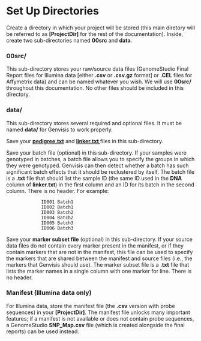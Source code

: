# Set Up Directories
Create a directory in which your project will be stored (this main diretory will be referred to as **[ProjectDir]** for the rest of the documentation). Inside, create two sub-directories named **00src** and **data**.

### **00src/**
This sub-directory stores your raw/source data files (GenomeStudio Final Report files for Illumina data [either **.csv** or **.csv.gz** format] or **.CEL** files for Affymetrix data) and can be named whatever you wish. We will use **00src/** throughout this documentation. No other files should be included in this directory.

### **data/**
This sub-directory stores several required and optional files. It must be named **data/** for Genvisis to work properly.

Save your **[pedigree.txt](../#/documentation/GetStarted--set-up-pedigree-and-linker)** and **[linker.txt ](../#/documentation/GetStarted--set-up-pedigree-and-linker)** files in this sub-directory.

Save your batch file (optional) in this sub-directory. If your samples were genotyped in batches, a batch file allows you to specify the groups in which they were genotyped. Genvisis can then detect whether a batch has such significant batch effects that it should be reclustered by itself. The batch file is a **.txt** file that should list the sample ID (the same ID used in the **DNA** column of **linker.txt**) in the first column and an ID for its batch in the second column. There is no header. For example:
   ```
                ID001 Batch1
                ID002 Batch1
                ID003 Batch2
                ID004 Batch2
                ID005 Batch3
                ID006 Batch3
   ```

Save your **marker subset file** (optional) in this sub-directory. If your source data files do not contain every marker present in the manifest, or if they contain markers that are not in the manifest, this file can be used to specify the markers that are shared between the manifest and source files (i.e., the markers that Genvisis should use). The marker subset file is a **.txt** file that lists the marker names in a single column with one marker for line. There is no header.

### **Manifest** (Illumina data only)
For Illumina data, store the manifest file (the **.csv** version with probe sequences) in your **[ProjectDir]**. The manifest file unlocks many important features; if a manifest is not available or does not contain probe sequences, a GenomeStudio **SNP_Map.csv** file (which is created alongside the final reports) can be used instead.
